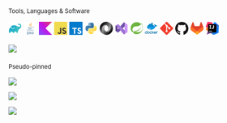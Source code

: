 <sub>Tools, Languages & Software</sup>

<code><img height="26" alt="gradle" src="https://github.com/github/explore/blob/f7595bde8bb668be972e487807712732cdff9aed/topics/gradle/gradle.png"></code>
<code><img height="26" alt="java" src="https://github.com/github/explore/blob/f7595bde8bb668be972e487807712732cdff9aed/topics/java/java.png"></code>
<code><img height="26" alt="kotlin" src="https://raw.githubusercontent.com/github/explore/80688e429a7d4ef2fca1e82350fe8e3517d3494d/topics/kotlin/kotlin.png"></code> 
<code><img height="26" alt="javascript" src="https://raw.githubusercontent.com/github/explore/80688e429a7d4ef2fca1e82350fe8e3517d3494d/topics/javascript/javascript.png"></code>
<code><img height="26" alt="typescript" src="https://raw.githubusercontent.com/github/explore/80688e429a7d4ef2fca1e82350fe8e3517d3494d/topics/typescript/typescript.png"></code>
<code><img height="26" alt="python" src="https://raw.githubusercontent.com/github/explore/80688e429a7d4ef2fca1e82350fe8e3517d3494d/topics/python/python.png"></code>
<code><img height="26" alt="json" src="https://github.com/github/explore/blob/f7595bde8bb668be972e487807712732cdff9aed/topics/json/json.png"></code>
<code><img height="26" alt="visual-studio" src="https://github.com/github/explore/blob/f7595bde8bb668be972e487807712732cdff9aed/topics/visual-studio/visual-studio.png"></code>
<code><img height="26" alt="spring" src="https://github.com/github/explore/blob/f7595bde8bb668be972e487807712732cdff9aed/topics/spring/spring.png"></code>
<code><img height="26" alt="docker" src="https://github.com/github/explore/blob/f7595bde8bb668be972e487807712732cdff9aed/topics/docker/docker.png"></code>
<code><img height="26" alt="git" src="https://github.com/github/explore/blob/f7595bde8bb668be972e487807712732cdff9aed/topics/git/git.png"></code>
<code><img height="26" alt="github" src="https://github.com/github/explore/blob/f7595bde8bb668be972e487807712732cdff9aed/topics/github/github.png"></code>
<code><img height="26" alt="gitlab" src="https://github.com/github/explore/blob/f7595bde8bb668be972e487807712732cdff9aed/topics/gitlab/gitlab.png"></code>
<code><img height="26" alt="intellij-idea" src="https://github.com/github/explore/blob/f7595bde8bb668be972e487807712732cdff9aed/topics/intellij-idea/intellij-idea.png"></code>

<img align="center" src="https://github-readme-stats.vercel.app/api/top-langs/?username=gradleuu&layout=compact&hide=html,javascript&hide_title=false&hide_progress=true&bg_color=ffffff00&border_color=55555500&text_color=888888&show_owner=true" />

<sub>Pseudo-pinned</sup>
<div style="display: flex; flex-direction: column; gap: 10px;">
  <a href="https://github.com/gradleuu/predposledni">
    <img src="https://github-readme-stats.vercel.app/api/pin/?username=gradleuu&repo=predposledni&bg_color=ffffff00&border_color=555555&text_color=888888&show_owner=true&description_lines_count=2" />
  </a>  
  
  <a href="https://github.com/gradleuu/95oscv">
    <img src="https://github-readme-stats.vercel.app/api/pin/?username=gradleuu&repo=95oscv&bg_color=ffffff00&border_color=555555&text_color=888888&show_owner=true&description_lines_count=2" />
  </a>
  
  <a href="https://github.com/gradleuu/PWAS">
    <img src="https://github-readme-stats.vercel.app/api/pin/?username=gradleuu&repo=PWAS&bg_color=ffffff00&border_color=555555&text_color=888888&show_owner=true&description_lines_count=2" />
  </a>  
</div>
